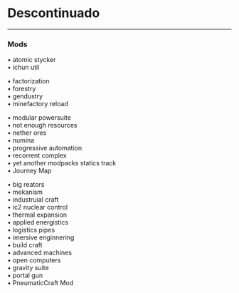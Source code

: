 # Descontinuado  
  
---  
  
### Mods  
  
• atomic stycker  
• ichun util  
  
• factorization  
• forestry  
• gendustry  
• minefactory reload  
  
• modular powersuite  
• not enough resources  
• nether ores  
• numina  
• progressive automation  
• recorrent complex  
• yet another modpacks statics track  
• Journey Map  
  
• big reators  
• mekanism  
• industruial craft  
• ic2 nuclear control  
• thermal expansion  
• applied energistics  
• logistics pipes  
• imersive enginnering  
• build craft  
• advanced machines  
• open computers  
• gravity suite  
• portal gun  
• PneumaticCraft Mod  